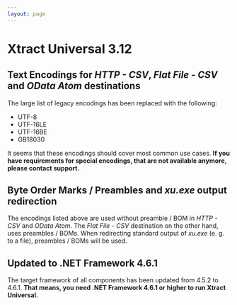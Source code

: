 ```yaml
---
layout: page
---
```


# Xtract Universal 3.12

## Text Encodings for *HTTP - CSV*, *Flat File - CSV* and *OData Atom* destinations

The large list of legacy encodings has been replaced with the following:

* UTF-8
* UTF-16LE
* UTF-16BE
* GB18030

It seems that these encodings should cover most common use cases. **If you have requirements for special encodings, that are not available anymore, please contact support.**


## Byte Order Marks / Preambles and *xu.exe* output redirection

The encodings listed above are used without preamble / BOM in *HTTP - CSV* and *OData Atom*. The *Flat File - CSV* destination on the other hand, uses preambles / BOMs. When redirecting standard output of *xu.exe* (e. g. to a file), preambles / BOMs will be used.

## Updated to .NET Framework 4.6.1

The target framework of all components has been updated from 4.5.2 to 4.6.1. **That means, you need .NET Framework 4.6.1 or higher to run Xtract Universal.**